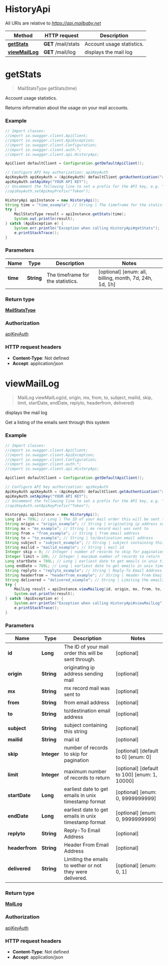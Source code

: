 # HistoryApi

All URIs are relative to *https://api.mailbaby.net*

Method | HTTP request | Description
------------- | ------------- | -------------
[**getStats**](HistoryApi.md#getStats) | **GET** /mail/stats | Account usage statistics.
[**viewMailLog**](HistoryApi.md#viewMailLog) | **GET** /mail/log | displays the mail log

<a name="getStats"></a>
# **getStats**
> MailStatsType getStats(time)

Account usage statistics.

Returns information about the usage on your mail accounts.

### Example
```java
// Import classes:
//import io.swagger.client.ApiClient;
//import io.swagger.client.ApiException;
//import io.swagger.client.Configuration;
//import io.swagger.client.auth.*;
//import io.swagger.client.api.HistoryApi;

ApiClient defaultClient = Configuration.getDefaultApiClient();

// Configure API key authorization: apiKeyAuth
ApiKeyAuth apiKeyAuth = (ApiKeyAuth) defaultClient.getAuthentication("apiKeyAuth");
apiKeyAuth.setApiKey("YOUR API KEY");
// Uncomment the following line to set a prefix for the API key, e.g. "Token" (defaults to null)
//apiKeyAuth.setApiKeyPrefix("Token");

HistoryApi apiInstance = new HistoryApi();
String time = "time_example"; // String | The timeframe for the statistics.
try {
    MailStatsType result = apiInstance.getStats(time);
    System.out.println(result);
} catch (ApiException e) {
    System.err.println("Exception when calling HistoryApi#getStats");
    e.printStackTrace();
}
```

### Parameters

Name | Type | Description  | Notes
------------- | ------------- | ------------- | -------------
 **time** | **String**| The timeframe for the statistics. | [optional] [enum: all, billing, month, 7d, 24h, 1d, 1h]

### Return type

[**MailStatsType**](MailStatsType.md)

### Authorization

[apiKeyAuth](../README.md#apiKeyAuth)

### HTTP request headers

 - **Content-Type**: Not defined
 - **Accept**: application/json

<a name="viewMailLog"></a>
# **viewMailLog**
> MailLog viewMailLog(id, origin, mx, from, to, subject, mailid, skip, limit, startDate, endDate, replyto, headerfrom, delivered)

displays the mail log

Get a listing of the emails sent through this system 

### Example
```java
// Import classes:
//import io.swagger.client.ApiClient;
//import io.swagger.client.ApiException;
//import io.swagger.client.Configuration;
//import io.swagger.client.auth.*;
//import io.swagger.client.api.HistoryApi;

ApiClient defaultClient = Configuration.getDefaultApiClient();

// Configure API key authorization: apiKeyAuth
ApiKeyAuth apiKeyAuth = (ApiKeyAuth) defaultClient.getAuthentication("apiKeyAuth");
apiKeyAuth.setApiKey("YOUR API KEY");
// Uncomment the following line to set a prefix for the API key, e.g. "Token" (defaults to null)
//apiKeyAuth.setApiKeyPrefix("Token");

HistoryApi apiInstance = new HistoryApi();
Long id = 789L; // Long | The ID of your mail order this will be sent through.
String origin = "origin_example"; // String | originating ip address sending mail
String mx = "mx_example"; // String | mx record mail was sent to
String from = "from_example"; // String | from email address
String to = "to_example"; // String | to/destination email address
String subject = "subject_example"; // String | subject containing this string
String mailid = "mailid_example"; // String | mail id
Integer skip = 0; // Integer | number of records to skip for pagination
Integer limit = 100; // Integer | maximum number of records to return
Long startDate = 789L; // Long | earliest date to get emails in unix timestamp format
Long endDate = 789L; // Long | earliest date to get emails in unix timestamp format
String replyto = "replyto_example"; // String | Reply-To Email Address
String headerfrom = "headerfrom_example"; // String | Header From Email Address
String delivered = "delivered_example"; // String | Limiting the emails to wether or not they were delivered.
try {
    MailLog result = apiInstance.viewMailLog(id, origin, mx, from, to, subject, mailid, skip, limit, startDate, endDate, replyto, headerfrom, delivered);
    System.out.println(result);
} catch (ApiException e) {
    System.err.println("Exception when calling HistoryApi#viewMailLog");
    e.printStackTrace();
}
```

### Parameters

Name | Type | Description  | Notes
------------- | ------------- | ------------- | -------------
 **id** | **Long**| The ID of your mail order this will be sent through. | [optional]
 **origin** | **String**| originating ip address sending mail | [optional]
 **mx** | **String**| mx record mail was sent to | [optional]
 **from** | **String**| from email address | [optional]
 **to** | **String**| to/destination email address | [optional]
 **subject** | **String**| subject containing this string | [optional]
 **mailid** | **String**| mail id | [optional]
 **skip** | **Integer**| number of records to skip for pagination | [optional] [default to 0] [enum: 0]
 **limit** | **Integer**| maximum number of records to return | [optional] [default to 100] [enum: 1, 10000]
 **startDate** | **Long**| earliest date to get emails in unix timestamp format | [optional] [enum: 0, 9999999999]
 **endDate** | **Long**| earliest date to get emails in unix timestamp format | [optional] [enum: 0, 9999999999]
 **replyto** | **String**| Reply-To Email Address | [optional]
 **headerfrom** | **String**| Header From Email Address | [optional]
 **delivered** | **String**| Limiting the emails to wether or not they were delivered. | [optional] [enum: 0, 1]

### Return type

[**MailLog**](MailLog.md)

### Authorization

[apiKeyAuth](../README.md#apiKeyAuth)

### HTTP request headers

 - **Content-Type**: Not defined
 - **Accept**: application/json


